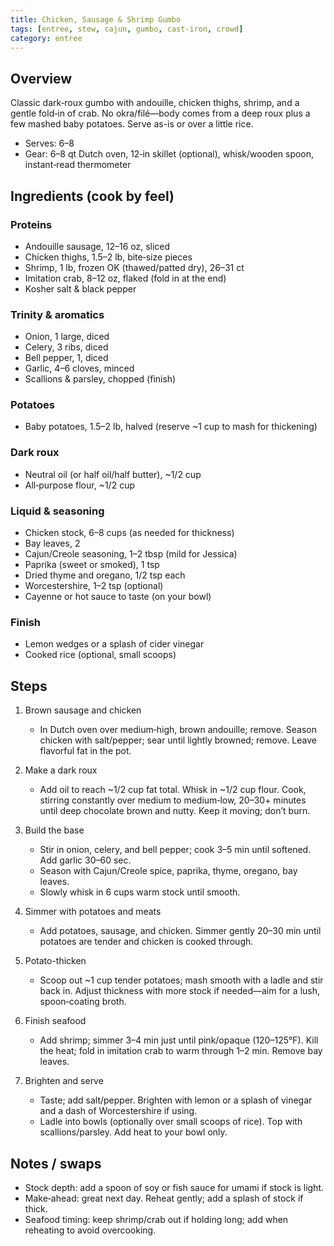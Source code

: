 ```yaml
---
title: Chicken, Sausage & Shrimp Gumbo
tags: [entree, stew, cajun, gumbo, cast-iron, crowd]
category: entree
---
```


## Overview
Classic dark‑roux gumbo with andouille, chicken thighs, shrimp, and a gentle fold‑in of crab. No okra/filé—body comes from a deep roux plus a few mashed baby potatoes. Serve as-is or over a little rice.
- Serves: 6–8
- Gear: 6–8 qt Dutch oven, 12‑in skillet (optional), whisk/wooden spoon, instant‑read thermometer

## Ingredients (cook by feel)
### Proteins
- Andouille sausage, 12–16 oz, sliced
- Chicken thighs, 1.5–2 lb, bite‑size pieces
- Shrimp, 1 lb, frozen OK (thawed/patted dry), 26–31 ct
- Imitation crab, 8–12 oz, flaked (fold in at the end)
- Kosher salt & black pepper

### Trinity & aromatics
- Onion, 1 large, diced
- Celery, 3 ribs, diced
- Bell pepper, 1, diced
- Garlic, 4–6 cloves, minced
- Scallions & parsley, chopped (finish)

### Potatoes
- Baby potatoes, 1.5–2 lb, halved (reserve ~1 cup to mash for thickening)

### Dark roux
- Neutral oil (or half oil/half butter), ~1/2 cup
- All‑purpose flour, ~1/2 cup

### Liquid & seasoning
- Chicken stock, 6–8 cups (as needed for thickness)
- Bay leaves, 2
- Cajun/Creole seasoning, 1–2 tbsp (mild for Jessica)
- Paprika (sweet or smoked), 1 tsp
- Dried thyme and oregano, 1/2 tsp each
- Worcestershire, 1–2 tsp (optional)
- Cayenne or hot sauce to taste (on your bowl)

### Finish
- Lemon wedges or a splash of cider vinegar
- Cooked rice (optional, small scoops)

## Steps
1. Brown sausage and chicken
   - In Dutch oven over medium‑high, brown andouille; remove. Season chicken with salt/pepper; sear until lightly browned; remove. Leave flavorful fat in the pot.

2. Make a dark roux
   - Add oil to reach ~1/2 cup fat total. Whisk in ~1/2 cup flour. Cook, stirring constantly over medium to medium‑low, 20–30+ minutes until deep chocolate brown and nutty. Keep it moving; don’t burn.

3. Build the base
   - Stir in onion, celery, and bell pepper; cook 3–5 min until softened. Add garlic 30–60 sec.
   - Season with Cajun/Creole spice, paprika, thyme, oregano, bay leaves.
   - Slowly whisk in 6 cups warm stock until smooth.

4. Simmer with potatoes and meats
   - Add potatoes, sausage, and chicken. Simmer gently 20–30 min until potatoes are tender and chicken is cooked through.

5. Potato-thicken
   - Scoop out ~1 cup tender potatoes; mash smooth with a ladle and stir back in. Adjust thickness with more stock if needed—aim for a lush, spoon‑coating broth.

6. Finish seafood
   - Add shrimp; simmer 3–4 min just until pink/opaque (120–125°F). Kill the heat; fold in imitation crab to warm through 1–2 min. Remove bay leaves.

7. Brighten and serve
   - Taste; add salt/pepper. Brighten with lemon or a splash of vinegar and a dash of Worcestershire if using.
   - Ladle into bowls (optionally over small scoops of rice). Top with scallions/parsley. Add heat to your bowl only.

## Notes / swaps
- Stock depth: add a spoon of soy or fish sauce for umami if stock is light.
- Make‑ahead: great next day. Reheat gently; add a splash of stock if thick.
- Seafood timing: keep shrimp/crab out if holding long; add when reheating to avoid overcooking.
